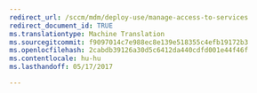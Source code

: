 ```yaml
---
redirect_url: /sccm/mdm/deploy-use/manage-access-to-services
redirect_document_id: TRUE
ms.translationtype: Machine Translation
ms.sourcegitcommit: f9097014c7e988ec8e139e518355c4efb19172b3
ms.openlocfilehash: 2cabdb39126a30d5c6412da440cdfd001e44f46f
ms.contentlocale: hu-hu
ms.lasthandoff: 05/17/2017

---
```


